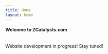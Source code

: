 ```yaml
---
title: Home
layout: home
---
```




<b>Welcome to ZCatalysts.com </b>
<br/>
<br/>
<br/>
Website development in progress! Stay tuned!
<br/>
